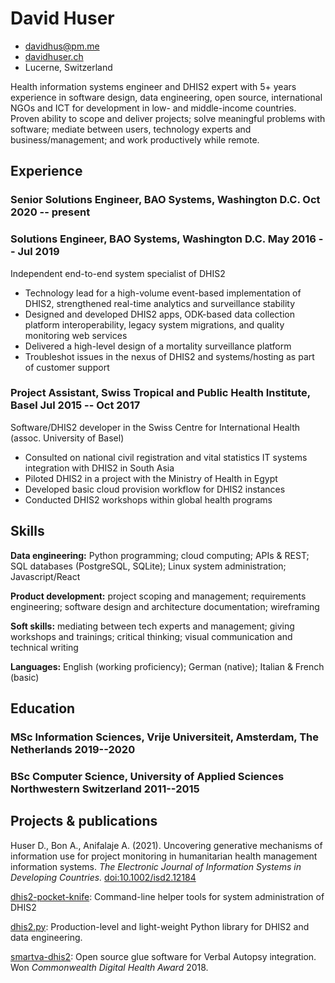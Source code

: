 <!-- The (first) h1 will be used as the <title> of the HTML page -->
# David Huser

<!-- The unordered list immediately after the h1 will be formatted on a single
line. It is intended to be used for contact details -->
- <davidhus@pm.me>
- [davidhuser.ch](https://davidhuser.ch)
- Lucerne, Switzerland

<!-- The paragraph after the h1 and ul and before the first h2 is optional. It
is intended to be used for a short summary. -->
Health information systems engineer and DHIS2 expert with 5+ years experience in software design, data engineering, open source, international NGOs and ICT for development in low- and middle-income countries. Proven ability to scope and deliver projects; solve meaningful problems with software; mediate between users, technology experts and business/management; and work productively while remote.


## Experience

<!-- You have to wrap the "left" and "right" half of these headings in spans by
hand -->

### <span>Senior Solutions Engineer, BAO Systems, Washington D.C.</span> <span>Oct 2020 -- present</span>

### <span>Solutions Engineer, BAO Systems, Washington D.C.</span> <span>May 2016 -- Jul 2019</span>

Independent end-to-end system specialist of DHIS2

 - Technology lead for a high-volume event-based implementation of DHIS2, strengthened real-time analytics and surveillance stability
 - Designed and developed DHIS2 apps, ODK-based data collection platform interoperability, legacy system migrations, and quality monitoring web services
 - Delivered a high-level design of a mortality surveillance platform
 - Troubleshot issues in the nexus of DHIS2 and systems/hosting as part of customer support

### <span>Project Assistant, Swiss Tropical and Public Health Institute, Basel</span> <span>Jul 2015 -- Oct 2017</span>

Software/DHIS2 developer in the Swiss Centre for International Health (assoc. University of Basel)

 - Consulted on national civil registration and vital statistics IT systems integration with DHIS2 in South Asia
 - Piloted DHIS2 in a project with the Ministry of Health in Egypt
 - Developed basic cloud provision workflow for DHIS2 instances
 - Conducted DHIS2 workshops within global health programs

## Skills
 
 **Data engineering:** Python programming; cloud computing; APIs & REST; SQL databases (PostgreSQL, SQLite); Linux system administration; Javascript/React 
 
 **Product development:** project scoping and management; requirements engineering; software design and architecture documentation; wireframing
 
 **Soft skills:** mediating between tech experts and management; giving workshops and trainings; critical thinking; visual communication and technical writing
 
 **Languages:** English (working proficiency); German (native); Italian & French (basic)

## Education

### <span>MSc Information Sciences, Vrije Universiteit, Amsterdam, The Netherlands</span> <span>2019--2020</span>

### <span>BSc Computer Science, University of Applied Sciences Northwestern Switzerland</span> <span>2011--2015</span>

## Projects & publications

Huser D., Bon A., Anifalaje A. (2021). Uncovering generative mechanisms of information use for project monitoring in humanitarian health management information systems.  *The Electronic Journal of Information Systems in Developing Countries.* [doi:10.1002/isd2.12184](https://doi.org/10.1002/isd2.12184)
 
[dhis2-pocket-knife](https://github.com/davidhuser/dhis2-pk): Command-line helper tools for system administration of DHIS2
 
[dhis2.py](https://github.com/davidhuser/dhis2.py): Production-level and light-weight Python library for DHIS2 and data engineering.
 
[smartva-dhis2](https://github.com/D4H-VA/smartva-dhis2): Open source glue software for Verbal Autopsy integration. Won *Commonwealth Digital Health Award* 2018.
